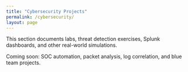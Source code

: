 ```yaml
---
title: "Cybersecurity Projects"
permalink: /cybersecurity/
layout: page
---
```


This section documents labs, threat detection exercises, Splunk dashboards, and other real-world simulations.

Coming soon: SOC automation, packet analysis, log correlation, and blue team projects. 